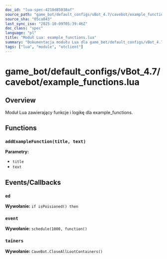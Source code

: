 ```yaml
---
doc_id: "lua-spec-4210d85030af"
source_path: "game_bot/default_configs/vBot_4.7/cavebot/example_functions.lua"
source_sha: "05ca843"
last_sync_iso: "2025-10-09T05:39:46Z"
doc_class: "spec"
language: "pl"
title: "Moduł Lua: example_functions.lua"
summary: "Dokumentacja modułu Lua dla game_bot/default_configs/vBot_4.7/cavebot/example_functions.lua"
tags: ["lua", "module", "otclient"]
---
```


# game_bot/default_configs/vBot_4.7/cavebot/example_functions.lua

## Overview

Moduł Lua zawierający funkcje i logikę dla example_functions.

## Functions

### `addExampleFunction(title, text)`

**Parametry:**

- `title`
- `text`

## Events/Callbacks

### `ed`

**Wywołanie:** `if isPoisioned() then`

### `event`

**Wywołanie:** `schedule(1000, function()`

### `tainers`

**Wywołanie:** `CaveBot.CloseAllLootContainers()`
